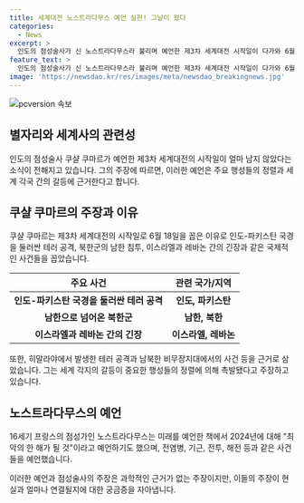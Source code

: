 ```yaml
---
title: 세계대전 노스트라다무스 예언 실현! 그날이 왔다
categories:
  - News
excerpt: >
  인도의 점성술사가 신 노스트라다무스라 불리며 예언한 제3차 세계대전 시작일이 다가와 6월 18일로 예상된다. 쿠샬 쿠마르는 주요 행성들의 정렬로 세계 갈등이 시작될 것으로 경고하며, 인도-파키스탄 테러 공격, 남북한 갈등, 이스라엘-레바논 긴장 등을 근거로 들었다. 노스트라다무스는 2024년에 대한 미래 예언도 전하며, 책 예언으로 유명하다.
feature_text: >
  인도의 점성술사가 신 노스트라다무스라 불리며 예언한 제3차 세계대전 시작일이 다가와 6월 18일로 예상된다. 쿠샬 쿠마르는 주요 행성들의 정렬로 세계 갈등이 시작될 것으로 경고하며, 인도-파키스탄 테러 공격, 남북한 갈등, 이스라엘-레바논 긴장 등을 근거로 들었다. 노스트라다무스는 2024년에 대한 미래 예언도 전하며, 책 예언으로 유명하다.
image: 'https://newsdao.kr/res/images/meta/newsdao_breakingnews.jpg'
---
```


<p><img src="https://newsdao.kr/res/images/meta/newsdao_breakingnews.jpg" alt="pcversion 속보" /></p>

<h2 data-ke-size="size26">별자리와 세계사의 관련성</h2>

<p data-ke-size="size16">인도의 점성술사 쿠샬 쿠마르가 예언한 제3차 세계대전의 시작일이 얼마 남지 않았다는 소식이 전해지고 있습니다. 그의 주장에 따르면, 이러한 예언은 주요 행성들의 정렬과 세계 각국 간의 갈등에 근거한다고 합니다.</p>

<h2 data-ke-size="size26">쿠샬 쿠마르의 주장과 이유</h2>

<p data-ke-size="size16">쿠샬 쿠마르는 제3차 세계대전의 시작일로 6월 18일을 꼽은 이유로 인도-파키스탄 국경을 둘러싼 테러 공격, 북한군의 남한 침투, 이스라엘과 레바논 간의 긴장과 같은 국제적인 사건들을 꼽았습니다.</p>

<table>
    <thead>
        <tr>
            <th style="text-align: center;">주요 사건</th>
            <th style="text-align: center;">관련 국가/지역</th>
        </tr>
    </thead>
    <tbody>
        <tr>
            <td style="text-align: center;"><b>인도-파키스탄 국경을 둘러싼 테러 공격</b></td>
            <td style="text-align: center;"><b>인도, 파키스탄</b></td>
        </tr>
        <tr>
            <td style="text-align: center;"><b>남한으로 넘어온 북한군</b></td>
            <td style="text-align: center;"><b>남한, 북한</b></td>
        </tr>
        <tr>
            <td style="text-align: center;"><b>이스라엘과 레바논 간의 긴장</b></td>
            <td style="text-align: center;"><b>이스라엘, 레바논</b></td>
        </tr>
    </tbody>
</table>

<p data-ke-size="size16">또한, 히말라야에서 발생한 테러 공격과 남북한 비무장지대에서의 사건 등을 근거로 삼았습니다. 그는 세계 각지의 갈등이 중요한 행성들의 정렬에 의해 촉발됐다고 주장하고 있습니다.</p>

<h2 data-ke-size="size26">노스트라다무스의 예언</h2>

<p data-ke-size="size16">16세기 프랑스의 점성가인 노스트라다무스는 미래를 예언한 책에서 2024년에 대해 "최악의 한 해가 될 것"이라고 예언하기도 했으며, 전염병, 기근, 전투, 해전 등과 같은 사건들을 예언했습니다.</p>

<p data-ke-size="size16">이러한 예언과 점성술사의 주장은 과학적인 근거가 없는 주장이지만, 이들의 주장이 현실과 얼마나 연결될지에 대한 궁금증을 자아냅니다.</p>

